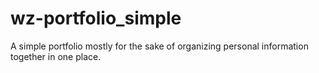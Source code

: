 # wz-portfolio_simple
A simple portfolio mostly for the sake of organizing personal information together in one place.
